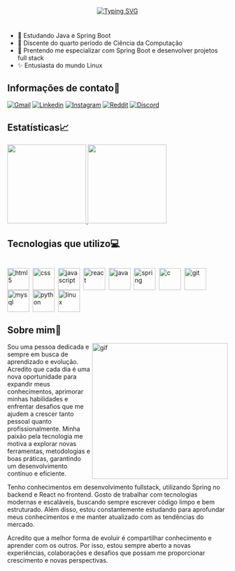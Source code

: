 <div align="center">
  <a href="https://git.io/typing-svg">
    <img src="https://readme-typing-svg.demolab.com?font=Fira+Code&weight=600&size=30&pause=1000&color=DD00F6&center=true&vCenter=true&random=false&width=524&lines=Olá+Mundo!+Seja+Bem-Vindo!👋" alt="Typing SVG">
  </a>
</div> 

#

- 🌱 Estudando Java e Spring Boot
- 📖 Discente do quarto período de Ciência da Computação
- 🎯 Prentendo me especializar com Spring Boot e desenvolver projetos full stack
- ✨ Entusiasta do mundo Linux

## Informações de contato📩

[![Gmail](https://img.shields.io/badge/Gmail-D14836?style=for-the-badge&logo=gmail&logoColor=white)](mailto:gabrielrsantos999@gmail.com)
[![Linkedin](https://img.shields.io/badge/LinkedIn-0077B5?style=for-the-badge&logo=linkedin&logoColor=white)](https://www.linkedin.com/in/gabrielrsantos56/)
[![Instagram](https://img.shields.io/badge/Instagram-E4405F?style=for-the-badge&logo=instagram&logoColor=white)](https://www.instagram.com/gabrielrsantos56?igsh=YnRyMzdqaG4xbDNv)
[![Reddit](https://img.shields.io/badge/Reddit-FF4500?style=for-the-badge&logo=reddit&logoColor=white)](https://www.reddit.com/user/No-Skin7904/)
[![Discord](https://img.shields.io/badge/Discord-7289DA?style=for-the-badge&logo=discord&logoColor=white)](https://discord.com/users/894967620456038470)

## Estatísticas📈

<a href="https://github.com/gabrielrsanto56/">
  <img height="180" src="https://github-readme-stats.vercel.app/api?username=gabrielrsanto56&show_icons=true&theme=radical&locale=pt-br"/>
</a>
<a href="https://github.com/gabrielrsanto56/">
  <img height="180" src="https://github-readme-stats.vercel.app/api/top-langs?username=gabrielrsanto56&layout=compact&langs_count=8&locale=pt-br"/>
</a>

## Tecnologias que utilizo💻

<div style="display:inline-block;"><br>
  <img align="center" width="50" alt="html5" src="https://cdn.jsdelivr.net/gh/devicons/devicon@latest/icons/html5/html5-original.svg" >&nbsp;
  <img align="center" width="50" alt="css" src="https://cdn.jsdelivr.net/gh/devicons/devicon@latest/icons/css3/css3-original.svg">&nbsp;
  <img align="center" width="50" alt="javascript" src="https://cdn.jsdelivr.net/gh/devicons/devicon@latest/icons/javascript/javascript-original.svg">&nbsp;
  <img align="center" width="50" alt="react" src="https://cdn.jsdelivr.net/gh/devicons/devicon@latest/icons/react/react-original.svg">&nbsp;
  <img align="center" width="50" alt="java" src="https://cdn.jsdelivr.net/gh/devicons/devicon@latest/icons/java/java-original.svg">&nbsp;
  <img align="center" width="50" alt="spring" src="https://cdn.jsdelivr.net/gh/devicons/devicon@latest/icons/spring/spring-original.svg">&nbsp;
  <img align="center" width="50" alt="c" src="https://cdn.jsdelivr.net/gh/devicons/devicon@latest/icons/c/c-original.svg">&nbsp;
   <img align="center" width="50" alt="git" src="https://cdn.jsdelivr.net/gh/devicons/devicon@latest/icons/git/git-original.svg">&nbsp;
  <img align="center" width="50" alt="mysql" src="https://cdn.jsdelivr.net/gh/devicons/devicon@latest/icons/mysql/mysql-original-wordmark.svg">&nbsp;
  <img align="center" width="50" alt="python" src="https://cdn.jsdelivr.net/gh/devicons/devicon@latest/icons/python/python-original.svg">&nbsp;
  <img align="center" width="50" alt="linux" src="https://cdn.jsdelivr.net/gh/devicons/devicon@latest/icons/linux/linux-original.svg">&nbsp;
  
  
</div>

## Sobre mim🚀
<img align="right" alt="gif" src="https://media3.giphy.com/media/v1.Y2lkPTc5MGI3NjExNndiNnQ0Z2JpbzFvZGt5NzN1aHZ6ejVkYWRneG5vZjh6eGh0dWFuayZlcD12MV9pbnRlcm5hbF9naWZfYnlfaWQmY3Q9Zw/qgQUggAC3Pfv687qPC/giphy.gif" width="310">
<p>
Sou uma pessoa dedicada e sempre em busca de aprendizado e evolução. Acredito que cada dia é uma nova oportunidade para expandir meus conhecimentos, aprimorar minhas habilidades e enfrentar desafios que me ajudem a crescer tanto pessoal quanto profissionalmente. Minha paixão pela tecnologia me motiva a explorar novas ferramentas, metodologias e boas práticas, garantindo um desenvolvimento contínuo e eficiente.

Tenho conhecimentos em desenvolvimento fullstack, utilizando Spring no backend e React no frontend. Gosto de trabalhar com tecnologias modernas e escaláveis, buscando sempre escrever código limpo e bem estruturado. Além disso, estou constantemente estudando para aprofundar meus conhecimentos e me manter atualizado com as tendências do mercado.

Acredito que a melhor forma de evoluir é compartilhar conhecimento e aprender com os outros. Por isso, estou sempre aberto a novas experiências, colaborações e desafios que possam me proporcionar crescimento e novas perspectivas.
</p>



